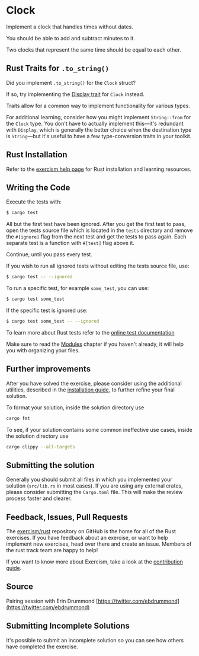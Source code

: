 # Clock

Implement a clock that handles times without dates.

You should be able to add and subtract minutes to it.

Two clocks that represent the same time should be equal to each other.

## Rust Traits for `.to_string()`

Did you implement `.to_string()` for the `Clock` struct?

If so, try implementing the [Display trait](https://doc.rust-lang.org/std/fmt/trait.Display.html)
for `Clock` instead.

Traits allow for a common way to implement functionality for various types.

For additional learning, consider how you might implement `String::from` for the `Clock` type.  You
don't have to actually implement this—it's redundant with `Display`, which is generally the better
choice when the destination type is `String`—but it's useful to have a few type-conversion traits in
your toolkit.


## Rust Installation

Refer to the [exercism help page][help-page] for Rust installation and learning resources.

## Writing the Code

Execute the tests with:

```bash
$ cargo test
```

All but the first test have been ignored. After you get the first test to pass, open the tests
source file which is located in the `tests` directory and remove the `#[ignore]` flag from the next
test and get the tests to pass again. Each separate test is a function with `#[test]` flag above it.

Continue, until you pass every test.

If you wish to run all ignored tests without editing the tests source file, use:

```bash
$ cargo test -- --ignored
```

To run a specific test, for example `some_test`, you can use:

```bash
$ cargo test some_test
```

If the specific test is ignored use:

```bash
$ cargo test some_test -- --ignored
```

To learn more about Rust tests refer to the [online test documentation][rust-tests]

Make sure to read the [Modules][modules] chapter if you haven't already, it will help you with
organizing your files.

## Further improvements

After you have solved the exercise, please consider using the additional utilities, described in the
[installation guide](https://exercism.io/tracks/rust/installation), to further refine your final
solution.

To format your solution, inside the solution directory use

```bash
cargo fmt
```

To see, if your solution contains some common ineffective use cases, inside the solution directory
use

```bash
cargo clippy --all-targets
```

## Submitting the solution

Generally you should submit all files in which you implemented your solution (`src/lib.rs` in most
cases). If you are using any external crates, please consider submitting the `Cargo.toml` file. This
will make the review process faster and clearer.

## Feedback, Issues, Pull Requests

The [exercism/rust](https://github.com/exercism/rust) repository on GitHub is the home for all of
the Rust exercises. If you have feedback about an exercise, or want to help implement new exercises,
head over there and create an issue. Members of the rust track team are happy to help!

If you want to know more about Exercism, take a look at the
[contribution guide](https://github.com/exercism/docs/blob/main/contributing-to-language-tracks/README.md).

[help-page]: https://exercism.io/tracks/rust/learning
[modules]: https://doc.rust-lang.org/book/ch07-02-defining-modules-to-control-scope-and-privacy.html
[cargo]: https://doc.rust-lang.org/book/ch14-00-more-about-cargo.html
[rust-tests]: https://doc.rust-lang.org/book/ch11-02-running-tests.html

## Source

Pairing session with Erin Drummond [https://twitter.com/ebdrummond](https://twitter.com/ebdrummond)

## Submitting Incomplete Solutions
It's possible to submit an incomplete solution so you can see how others have completed the
exercise.
